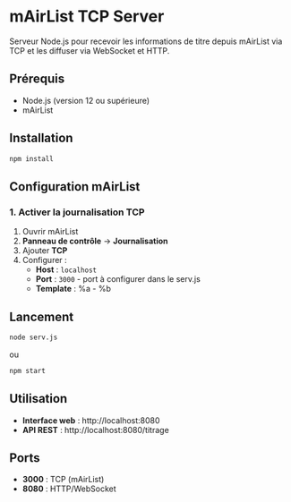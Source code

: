 # mAirList TCP Server

Serveur Node.js pour recevoir les informations de titre depuis mAirList via TCP et les diffuser via WebSocket et HTTP.

## Prérequis

- Node.js (version 12 ou supérieure)
- mAirList 

## Installation

```bash
npm install
```

## Configuration mAirList

### 1. Activer la journalisation TCP

1. Ouvrir mAirList
2. **Panneau de contrôle** → **Journalisation**
3. Ajouter **TCP**
4. Configurer :
   - **Host** : `localhost`
   - **Port** : `3000` - port à configurer dans le serv.js
   - **Template** : %a - %b


## Lancement

```bash
node serv.js
```

ou

```bash
npm start
```

## Utilisation

- **Interface web** : http://localhost:8080
- **API REST** : http://localhost:8080/titrage

## Ports

- **3000** : TCP (mAirList)
- **8080** : HTTP/WebSocket

